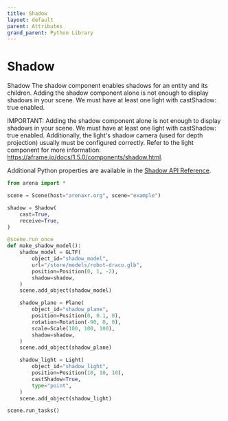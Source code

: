 ```yaml
---
title: Shadow
layout: default
parent: Attributes
grand_parent: Python Library
---
```


# Shadow
Shadow
The shadow component enables shadows for an entity and its children. Adding the shadow component alone is not enough to display shadows in your scene. We must have at least one light with castShadow: true enabled.

IMPORTANT: Adding the shadow component alone is not enough to display shadows in your scene. We must have at least one light with castShadow: true enabled.
Additionally, the light's shadow camera (used for depth projection) usually must be configured correctly. Refer to the light component for more information: https://aframe.io/docs/1.5.0/components/shadow.html.

Additional Python properties are available in the [Shadow API Reference](/content/python-api/attributes/shadow).

```python
from arena import *

scene = Scene(host="arenaxr.org", scene="example")

shadow = Shadow(
    cast=True,
    receive=True,
)

@scene.run_once
def make_shadow_model():
    shadow_model = GLTF(
        object_id="shadow_model",
        url="/store/models/robot-draco.glb",
        position=Position(0, 1, -2),
        shadow=shadow,
    )
    scene.add_object(shadow_model)

    shadow_plane = Plane(
        object_id="shadow_plane",
        position=Position(0, 0.1, 0),
        rotation=Rotation(-90, 0, 0),
        scale=Scale(100, 100, 100),
        shadow=shadow,
    )
    scene.add_object(shadow_plane)

    shadow_light = Light(
        object_id="shadow_light",
        position=Position(10, 10, 10),
        castShadow=True,
        type="point",
    )
    scene.add_object(shadow_light)

scene.run_tasks()
```
